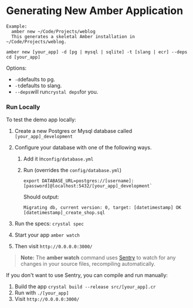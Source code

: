 # Generating New Amber Application

```
Example:
  amber new ~/Code/Projects/weblog
  This generates a skeletal Amber installation in ~/Code/Projects/weblog.
  
amber new [your_app] -d [pg | mysql | sqlite] -t [slang | ecr] --deps 
cd [your_app]
```

Options:
- `-d`defaults to pg.
- `-t`defaults to slang.
- `--deps`will run`crystal deps`for you.

### Run Locally

To test the demo app locally:

1. Create a new Postgres or Mysql database called
   `[your_app]_development`
2. Configure your database with one of the following ways.

   1. Add it in`config/database.yml`

   2. Run (overrides the `config/database.yml`)  
      ```
      export DATABASE_URL=postgres://[username]:[password]@localhost:5432/[your_app]_development`
      ```                                     
      Should output:  
     
      ```
      Migrating db, current version: 0, target: [datetimestamp] OK [datetimestamp]_create_shop.sql
      ```

3. Run the specs: `crystal spec`

4. Start your app `amber watch`

5. Then visit `http://0.0.0.0:3000/`

> **Note:** The **amber watch** command uses [Sentry](https://github.com/samueleaton/sentry) to watch for any changes in your source files, recompiling automatically.

If you don't want to use Sentry, you can compile and run manually:

1. Build the app `crystal build --release src/[your_app].cr`
2. Run with `./[your_app]`
3. Visit `http://0.0.0.0:3000/`



